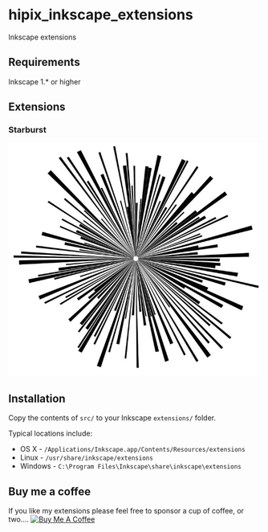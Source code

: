 # hipix_inkscape_extensions
Inkscape extensions
## Requirements
Inkscape 1.* or higher

## Extensions
### Starburst
![](https://github.com/curiousmaster/hipix_inkscape_extensions/blob/main/images/starburst.jpg?raw=true|width=100)

## Installation

Copy the contents of `src/` to your Inkscape `extensions/` folder.

Typical locations include:

* OS X - `/Applications/Inkscape.app/Contents/Resources/extensions`
* Linux - `/usr/share/inkscape/extensions`
* Windows - `C:\Program Files\Inkscape\share\inkscape\extensions`

## Buy me a coffee
If you like my extensions please feel free to sponsor a cup of coffee, or two....
<a href=https://buymeacoffee.com/curiousmaster  target="_blank"><img src="https://cdn.buymeacoffee.com/buttons/default-orange.png" alt="Buy Me A Coffee" height="25"></a>               

